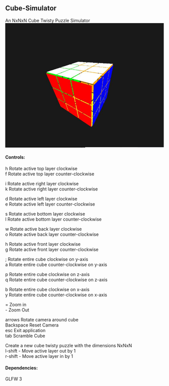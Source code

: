## Cube-Simulator

An NxNxN Cube Twisty Puzzle Simulator
![ScreenShot](https://raw.githubusercontent.com/Lyle-Tafoya/Cube-Simulator/master/screenshot.jpg)

#### Controls:

h Rotate active top layer clockwise  
f Rotate active top layer counter-clockwise

i Rotate active right layer clockwise  
k Rotate active right layer counter-clockwise

d Rotate active left layer clockwise  
e Rotate active left layer counter-clockwise

s Rotate active bottom layer clockwise  
l Rotate active bottom layer counter-clockwise

w Rotate active back layer clockwise  
o Rotate active back layer counter-clockwise

h Rotate active front layer clockwise  
g Rotate active front layer counter-clockwise

; Rotate entire cube clockwise on y-axis  
a Rotate entire cube counter-clockwise on y-axis

p Rotate entire cube clockwise on z-axis  
q Rotate entire cube counter-clockwise on z-axis

b Rotate entire cube clockwise on x-axis  
y Rotate entire cube counter-clockwise on x-axis

= Zoom in  
\- Zoom Out

arrows Rotate camera around cube  
Backspace Reset Camera  
esc Exit application  
tab Scramble Cube

<number> Create a new cube twisty puzzle with the dimensions NxNxN  
l-shift - Move active layer out by 1  
r-shift - Move active layer in by 1

#### Dependencies:

GLFW 3
